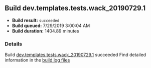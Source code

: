 ## Build dev.templates.tests.wack_20190729.1
- **Build result:** `succeeded`
- **Build queued:** 7/29/2019 3:00:04 AM
- **Build duration:** 1404.89 minutes
### Details
Build [dev.templates.tests.wack_20190729.1](https://winappstudio.visualstudio.com/web/build.aspx?pcguid=a4ef43be-68ce-4195-a619-079b4d9834c2&builduri=vstfs%3a%2f%2f%2fBuild%2fBuild%2f29942) succeeded
Find detailed information in the [build log files](https://uwpctdiags.blob.core.windows.net/buildlogs/dev.templates.tests.wack_20190729.1_logs.zip)

